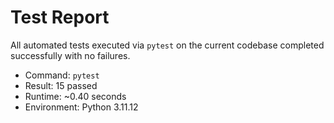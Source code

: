 # Test Report

All automated tests executed via `pytest` on the current codebase completed successfully with no failures.

- Command: `pytest`
- Result: 15 passed
- Runtime: ~0.40 seconds
- Environment: Python 3.11.12

